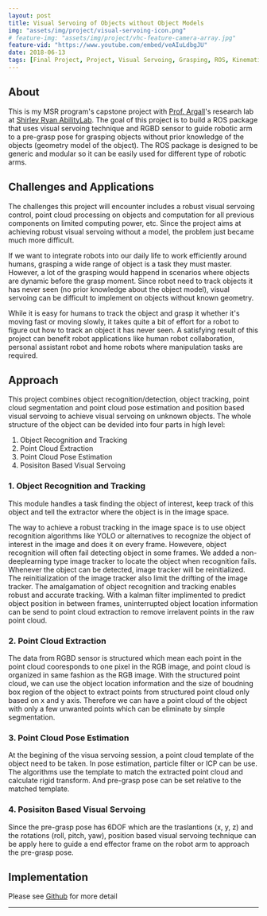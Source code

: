 ```yaml
---
layout: post
title: Visual Servoing of Objects without Object Models
img: "assets/img/project/visual-servoing-icon.png"
# feature-img: "assets/img/project/vhc-feature-camera-array.jpg"
feature-vid: "https://www.youtube.com/embed/veAIuLdbgJU"
date: 2018-06-13
tags: [Final Project, Project, Visual Servoing, Grasping, ROS, Kinematics, Control, Point Cloud, PCL, RGBD, Depth Camera]
---
```


## About

This is my MSR program's capstone project with [Prof. Argall][Argall]'s research lab at [Shirley Ryan AbilityLab][SRALAB]. The goal of this project is to build a ROS package that uses visual servoing technique and RGBD sensor to guide robotic arm to a pre-grasp pose for grasping objects without prior knowledge of the objects (geometry model of the object). The ROS package is designed to be generic and modular so it can be easily used for different type of robotic arms.

## Challenges and Applications

The challenges this project will encounter includes a robust visual servoing control, point cloud processing on objects and computation for all previous components on limited computing power, etc. Since the project aims at achieving robust visual servoing without a model, the problem just became much more difficult.

If we want to integrate robots into our daily life to work efficiently around humans, grasping a wide range of object is a task they must master. However, a lot of the grasping would happend in scenarios where objects are dynamic before the grasp moment. Since robot need to track objects it has never seen (no prior knowledge about the object model), visual servoing can be difficult to implement on objects without known geometry.

While it is easy for humans to track the object and grasp it whether it's moving fast or moving slowly, it takes quite a bit of effort for a robot to figure out how to track an object it has never seen. A satisfying result of this project can benefit robot applications like human robot collaboration, personal assistant robot and home robots where manipulation tasks are required.

## Approach

This project combines object recognition/detection, object tracking, point cloud segmentation and point cloud pose estimation and position based visual servoing to achieve visual servoing on unknown objects. The whole structure of the object can be devided into four parts in high level:

1. Object Recognition and Tracking
2. Point Cloud Extraction
3. Point Cloud Pose Estimation
4. Posisiton Based Visual Servoing

### 1. Object Recognition and Tracking

This module handles a task finding the object of interest, keep track of this object and tell the extractor where the object is in the image space.

The way to achieve a robust tracking in the image space is to use object recognition algorithms like YOLO or alternatives to recognize the object of interest in the image and does it on every frame. Howevere, object recognition will often fail detecting object in some frames. We added a non-deeplearning type image tracker to locate the object when recognition fails. Whenever the object can be detected, image tracker will be reinitialized. The reinitialization of the image tracker also limit the drifting of the image tracker. The amalgamation of object recognition and tracking enables robust and accurate tracking. With a kalman filter implimented to predict object position in between frames, uninterrupted object location information can be send to point cloud extraction to remove irrelavent points in the raw point cloud.

### 2. Point Cloud Extraction

The data from RGBD sensor is structured which mean each point in the point cloud cooresponds to one pixel in the RGB image, and point cloud is organized in same fashion as the RGB image. With the structured point cloud, we can use the object location information and the size of boudning box region of the object to extract points from structured point cloud only based on x and y axis. Therefore we can have a point cloud of the object with only a few unwanted points which can be eliminate by simple segmentation.

### 3. Point Cloud Pose Estimation

At the begining of the visua servoing session, a point cloud template of the object need to be taken. In pose estimation, particle filter or ICP can be use. The algorithms use the template to match the extracted point cloud and calculate rigid transform. And pre-grasp pose can be set relative to the matched template.

### 4. Posisiton Based Visual Servoing

Since the pre-grasp pose has 6DOF which are the traslantions (x, y, z) and the rotations (roll, pitch, yaw), position based visual servoing technique can be apply here to guide a end effector frame on the robot arm to approach the pre-grasp pose.


## Implementation
Please see [Github][mfvs] for more detail

***
[mfvs]: https://github.com/willshw/mfvs
[Argall]: http://users.eecs.northwestern.edu/~argall/
[SRALAB]: https://www.sralab.org/
